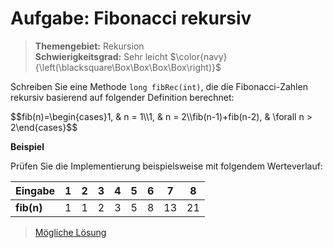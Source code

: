 # Aufgabe: Fibonacci rekursiv
> **Themengebiet:** Rekursion  
> **Schwierigkeitsgrad:** Sehr leicht $\color{navy}{\left(\blacksquare\Box\Box\Box\Box\right)}$

Schreiben Sie eine Methode ```long fibRec(int)```, die die Fibonacci-Zahlen rekursiv basierend auf folgender Definition berechnet:

<p>$$fib(n)=\begin{cases}1, & n = 1\\1, & n = 2\\fib(n-1)+fib(n-2), & \forall n > 2\end{cases}$$</p>

<b>Beispiel</b>

Prüfen Sie die Implementierung beispielsweise mit folgendem Werteverlauf:

|Eingabe| 1 | 2 | 3 | 4 | 5 | 6 | 7 | 8|
|---|---|---|---|---|---|---|---|---|
|**fib(n)**| 1 | 1 | 2 | 3 | 5 | 8 | 13 | 21|


> [Mögliche Lösung](https://github.com/ShantGananian/JavaProgrammierung/blob/master/sehr%20leicht/Rekursion/FibonacciRekursiv/src/main/java/FibonacciRekursiv.java)
